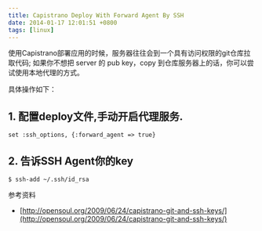 ```yaml
---
title: Capistrano Deploy With Forward Agent By SSH
date: 2014-01-17 12:01:51 +0800
tags: [linux] 
---
```


使用Capistrano部署应用的时候，服务器往往会到一个具有访问权限的git仓库拉取代码; 如果你不想把 server 的 pub key，copy 到仓库服务器上的话，你可以尝试使用本地代理的方式。

具体操作如下：

## 1. 配置deploy文件,手动开启代理服务.

```
set :ssh_options, {:forward_agent => true}
```

## 2. 告诉SSH Agent你的key

```
$ ssh-add ~/.ssh/id_rsa
```

 参考资料

 * [http://opensoul.org/2009/06/24/capistrano-git-and-ssh-keys/](http://opensoul.org/2009/06/24/capistrano-git-and-ssh-keys/)
